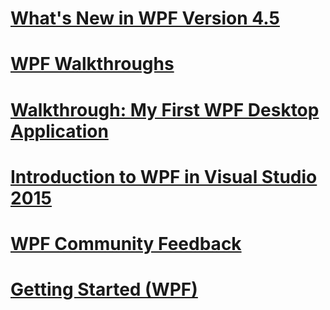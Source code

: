 # [What's New in WPF Version 4.5](whats-new.md)
# [WPF Walkthroughs](wpf-walkthroughs.md)
# [Walkthrough: My First WPF Desktop Application](walkthrough-my-first-wpf-desktop-application.md)
# [Introduction to WPF in Visual Studio 2015](attributes1.md)
# [WPF Community Feedback](serialization1.md)
# [Getting Started (WPF)](getting-started-wpf.md)
